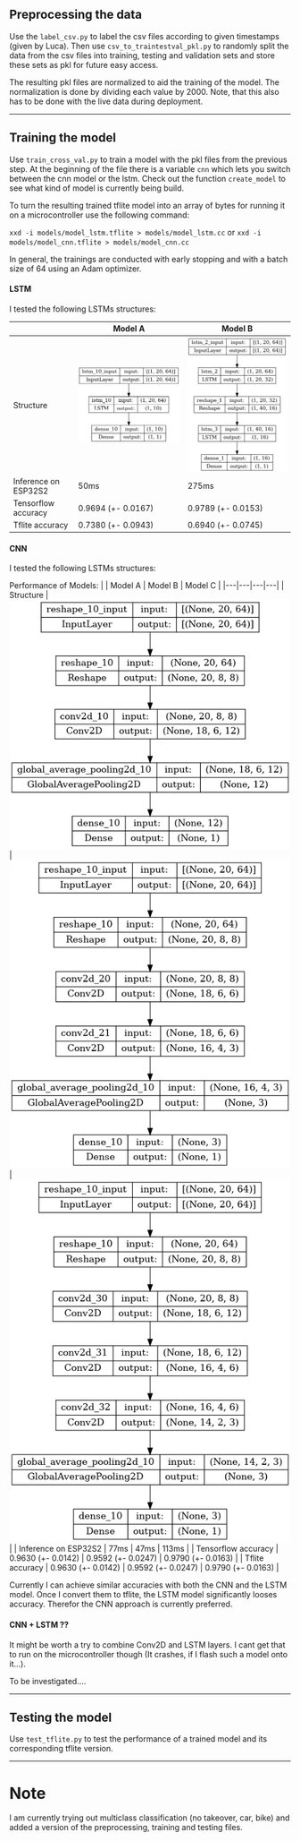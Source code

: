 ## Preprocessing the data
Use the `label_csv.py` to label the csv files according to given timestamps (given by Luca). Then use `csv_to_traintestval_pkl.py` to randomly split the data from the csv files into training, testing and validation sets and store these sets as pkl for future easy access.

The resulting pkl files are normalized to aid the training of the model. The normalization is done by dividing each value by 2000. Note, that this also has to be done with the live data during deployment.

---

## Training the model
Use `train_cross_val.py` to train a model with the pkl files from the previous step. At the beginning of the file there is a variable `cnn` which lets you switch between the cnn model or the lstm. Check out the function `create_model` to see what kind of model is currently being build. 

To turn the resulting trained tflite model into an array of bytes for running it on a microcontroller use the following command:

`xxd -i models/model_lstm.tflite > models/model_lstm.cc` or `xxd -i models/model_cnn.tflite > models/model_cnn.cc`

In general, the trainings are conducted with early stopping and with a batch size of 64 using an Adam optimizer.

#### LSTM
I tested the following LSTMs structures:

|   | Model A  | Model B  |
|---|---|---|
| Structure  | ![lstm a](models/lstm_10/model.png)  | ![lstm b](models/lstm_32_16/model.png)  |
| Inference on ESP32S2  | 50ms  | 275ms  |
| Tensorflow accuracy  | 0.9694 (+- 0.0167)  | 0.9789 (+- 0.0153)  |
| Tflite accuracy  | 0.7380 (+- 0.0943)  | 0.6940 (+- 0.0745)  |

#### CNN
I tested the following LSTMs structures:

Performance of Models:
|   | Model A  | Model B  | Model C  |
|---|---|---|---|
| Structure  | ![lstm c](models/cnn_12/model.png)  | ![lstm a](models/cnn_6_3/model.png)  | ![lstm b](models/cnn_12_6_3/model.png)  |
| Inference on ESP32S2  | 77ms  | 47ms  | 113ms  |
| Tensorflow accuracy  | 0.9630 (+- 0.0142)  | 0.9592 (+- 0.0247)  | 0.9790 (+- 0.0163)  |
| Tflite accuracy  | 0.9630 (+- 0.0142)  | 0.9592 (+- 0.0247)  | 0.9790 (+- 0.0163)  |

Currently I can achieve similar accuracies with both the CNN and the LSTM model. Once I convert them to tflite, the LSTM model significantly looses accuracy. Therefor the CNN approach is currently preferred.

#### CNN + LSTM ??
It might be worth a try to combine Conv2D and LSTM layers. I cant get that to run on the microcontroller though (It crashes, if I flash such a model onto it...).

To be investigated....


---

## Testing the model
Use `test_tflite.py` to test the performance of a trained model and its corresponding tflite version.


---

# Note
I am currently trying out multiclass classification (no takeover, car, bike) and added a version of the preprocessing, training and testing files.